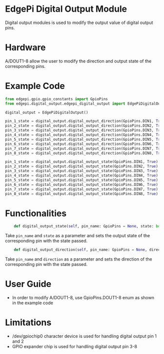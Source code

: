 # EdgePi Digital Output Module
Digital output modules is used to modify the output value of digital output pins.

# Hardware
A/DOUT1-8 allow the user to modify the direction and output state of the corresponding pins.

# Example Code
```python
from edgepi.gpio.gpio_constants import GpioPins
from edgepi.digital_output.edgepi_digital_output import EdgePiDigitalOutput

digital_output = EdgePiDigitalOutput()

pin_1_state = digital_output.digital_output_direction(GpioPins.DIN1, True)
pin_2_state = digital_output.digital_output_direction(GpioPins.DIN2, True)
pin_3_state = digital_output.digital_output_direction(GpioPins.DIN3, True)
pin_4_state = digital_output.digital_output_direction(GpioPins.DIN4, True)
pin_5_state = digital_output.digital_output_direction(GpioPins.DIN5, True)
pin_6_state = digital_output.digital_output_direction(GpioPins.DIN6, True)
pin_7_state = digital_output.digital_output_direction(GpioPins.DIN7, True)
pin_8_state = digital_output.digital_output_direction(GpioPins.DIN8, True)

pin_1_state = digital_output.digital_output_state(GpioPins.DIN1, True)
pin_2_state = digital_output.digital_output_state(GpioPins.DIN2, True)
pin_3_state = digital_output.digital_output_state(GpioPins.DIN3, True)
pin_4_state = digital_output.digital_output_state(GpioPins.DIN4, True)
pin_5_state = digital_output.digital_output_state(GpioPins.DIN5, True)
pin_6_state = digital_output.digital_output_state(GpioPins.DIN6, True)
pin_7_state = digital_output.digital_output_state(GpioPins.DIN7, True)
pin_8_state = digital_output.digital_output_state(GpioPins.DIN8, True)

```


# Functionalities

```python
    def digital_output_state(self, pin_name: GpioPins = None, state: bool = None)
```
Take `pin_name` and `state` as a parameter and sets the output state of the corresponding pin with the state passed.
```python
    def digital_output_direction(self, pin_name: GpioPins = None, direction: bool = None):
```
Take `pin_name` and `direction` as a parameter and sets the direction of the corresponding pin with the state passed.

# User Guide
- In order to modify A/DOUT1-8, use GpioPins.DOUT1-8 enum as shown in the example code

# Limitations 
- /dev/gpiochip0 character device is used for handling digital output pin 1 and 2
- GPIO expander chip is used for handling digital output pin 3-8